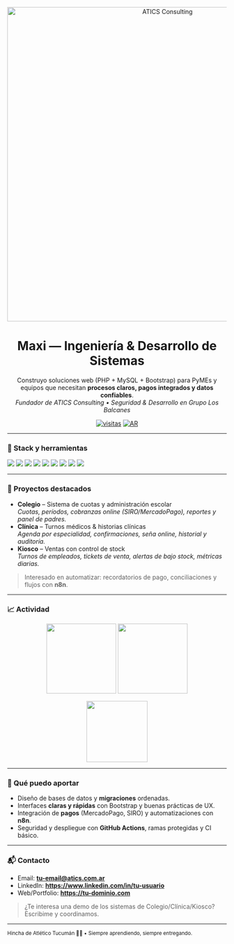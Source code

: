 <!-- Banner -->
<p align="center">
  <img src="assets/atics.png" alt="ATICS Consulting" width="720">
</p>

<h1 align="center">Maxi — Ingeniería & Desarrollo de Sistemas</h1>

<p align="center">
  Construyo soluciones web (PHP + MySQL + Bootstrap) para PyMEs y equipos que necesitan <b>procesos claros, pagos integrados y datos confiables</b>.
  <br>
  <i>Fundador de ATICS Consulting • Seguridad & Desarrollo en Grupo Los Balcanes</i>
</p>

<p align="center">
  <a href="https://github.com/mricci-atics"><img src="https://komarev.com/ghpvc/?username=mricci-atics&label=visitas&color=0aa66a" alt="visitas"></a>
  <a href="#"><img src="https://img.shields.io/badge/Argentina-🇦🇷-0aa66a.svg" alt="AR"></a>
</p>

---

### 🧰 Stack y herramientas
<p>
  <img src="https://img.shields.io/badge/PHP-777BB4?logo=php&logoColor=fff" />
  <img src="https://img.shields.io/badge/MySQL-4479A1?logo=mysql&logoColor=fff" />
  <img src="https://img.shields.io/badge/Bootstrap-7952B3?logo=bootstrap&logoColor=fff" />
  <img src="https://img.shields.io/badge/Yii%20Framework-3C9?logo=yii&logoColor=fff" />
  <img src="https://img.shields.io/badge/JavaScript-F7DF1E?logo=javascript&logoColor=000" />
  <img src="https://img.shields.io/badge/Git-F05032?logo=git&logoColor=fff" />
  <img src="https://img.shields.io/badge/GitHub%20Actions-2088FF?logo=githubactions&logoColor=fff" />
  <img src="https://img.shields.io/badge/MercadoPago-00B1EA?logo=mercadopago&logoColor=fff" />
  <img src="https://img.shields.io/badge/n8n-A9225C?logo=n8n&logoColor=fff" />
</p>

---

### 🚀 Proyectos destacados
- **Colegio** – Sistema de cuotas y administración escolar  
  _Cuotas, períodos, cobranzas online (SIRO/MercadoPago), reportes y panel de padres._
- **Clínica** – Turnos médicos & historias clínicas  
  _Agenda por especialidad, confirmaciones, seña online, historial y auditoría._
- **Kiosco** – Ventas con control de stock  
  _Turnos de empleados, tickets de venta, alertas de bajo stock, métricas diarias._

> Interesado en automatizar: recordatorios de pago, conciliaciones y flujos con **n8n**.

---

### 📈 Actividad
<p align="center">
  <img height="160" src="https://github-readme-stats.vercel.app/api?username=mricci-atics&show_icons=true&theme=vue-dark&hide_title=true&count_private=true" />
  <img height="160" src="https://github-readme-streak-stats.herokuapp.com/?user=mricci-atics&theme=vue-dark" />
</p>
<p align="center">
  <img height="140" src="https://github-readme-stats.vercel.app/api/top-langs/?username=mricci-atics&layout=compact&theme=vue-dark&langs_count=8" />
</p>

---

### 🧭 Qué puedo aportar
- Diseño de bases de datos y **migraciones** ordenadas.
- Interfaces **claras y rápidas** con Bootstrap y buenas prácticas de UX.
- Integración de **pagos** (MercadoPago, SIRO) y automatizaciones con **n8n**.
- Seguridad y despliegue con **GitHub Actions**, ramas protegidas y CI básico.

---

### 📬 Contacto
- Email: **tu-email@atics.com.ar**  
- LinkedIn: **https://www.linkedin.com/in/tu-usuario**  
- Web/Portfolio: **https://tu-dominio.com**  

> ¿Te interesa una demo de los sistemas de Colegio/Clínica/Kiosco? Escribime y coordinamos.

---

<sub>Hincha de Atlético Tucumán 🩵🤍 • Siempre aprendiendo, siempre entregando.</sub>
